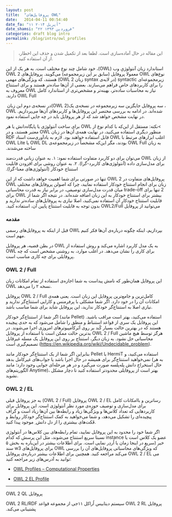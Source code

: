 ```yaml
---
layout: post
title:  "پروفایل‌های OWL"
date:   2014-04-11 00:54:40
date_fa: "۱۱ آپریل ۲۰۱۴"
date_shamsi: "۲۲ فروردین ۱۳۹۳"
categories: draft blog intro
permalink: /blog/intro/owl_profiles
---
```

>این مقاله در حال آماده‌سازی است. لطفا بعد از تکمیل شدن و حذف این اخطار، از آن استفاده کنید.


‫استاندارد زبان آنتولوژیِ وب (OWL)، خود شامل چند نوع مختلف است. به هر یک از این نوع‌های OWL معمولا پروفایل (سابق بر این زیرمجموعه) می‌گویند. پروفایل‌های OWL 2 زیرمجموعه‌ای syntactic (در لایه‌ی syntax زبان OWL 2) هستند، که ویژگی‌های مهمی را برای کاربردهای خاص فراهم می‌سازند. بعضی از آن‌ها ساده‌تر هستند و برای استنتاج نیاز به محاسبات ساده‌تر، بهینه‌تر و مشخص‌تری از استاندارد کامل OWL معروف به OWL Full دارند.‬

در نسخه‌ی دوم ‫این زبان ‬(OWL 2)‫،‬ سه پروفایل جایگزین سه زیرمجموعه در نسخه‌ی یک OWL شده‌اند. در ادامه به بررسی مختصر این پروفایل‌ها و کاربردهای آن‌ها می‌پردازیم. در نهایت مشخص خواهد شد که از هر پروفایل باید در چه جایی استفاده نمود.

‫>نکته: مستقل از این‌که با کدام نوع از OWL برای ساخت آنتولوژی یا پایگاه‌دانش یا هر منظور دیگری استفاده می‌کنید، در نهایت همه‌ی آن‌ها در زبان OWL معتبر هستند، و در اغلب ابزارهای مرتبط با OWL قابل استفاده خواهند بود. لازم به یادآوری‌ست اسناد RDF به زبان OWL Full بودند، مگر این‌که مشخصاً در زیرمجموعه‌ی OWL DL یا OWL Lite ساخته می‌شدند.‬

‫از زبان OWL می‌توان برای دو کاربرد متفاوت استفاده نمود:‬
‫۱. به عنوان زبانی قدرت‌مند برای مدل‌سازی داده (آنتولوژی‌های کاربرد-گرا).‬
‫۲. به عنوان روشی برای افزودن قابلیت استنتاج خودکار (آنتولوژی‌های معنا-گرا).‬

‫پروفایل‌های متفاوت در OWL 2 تنها در صورتی برای شما اهمیت خواهد داشت که از این زبان برای انجامِ استنتاج خودکار استفاده نمایید، چرا که اصولن پروفایل‌های مختلفِ OWL 2 تنها برای trade-off میان قدرت مدل‌سازی توصیفی، در برابر نیاز به قدرت محاسباتی بیشتر برای استنتاج خودکار به این زبان اضافه شده‌اند. در نتیجه اگر شما از OWL برای قابلیت استنتاج خودکارِ آن استفاده نمی‌کنید، اصلا نیازی به پروفایل‌های ساده‌تر ندارید و می‌توانید از پروفایل OWL2/Full بدون توجه به قابلیت استنتاج پایین آن، استفاده کنید.‬
### مقدمه

قبل از اینکه به پروفایل‌های رسمی OWL بپردازیم، اینکه چگونه درباره‌ی آن‌ها فکر کنیم مهم است.

در بطن قضیه، هر پروفایل OWL به یک مدل کاربرد اشاره می‌کند و روش استفاده از OWL برای کاری را نشان می‌دهد. در اغلب موارد، به روشنی مشخص است که چه پروفایلی برای چه کاری مناسب است.

### OWL 2 / Full
این پروفایل همان‌طور که نامش پیداست به شما اجازه‌ی استفاده از تمام امکانات زبان OWL نسخه ۲ را می‌دهد.

پروفایل OWL 2 / Full کامل‌ترین و جامع‌ترین پروفایل این زبان است. یعنی همه‌ی امکانات آن را در خود دارد. اگر شما مشکلی با پرفرمنس و کارایی استنتاج‌گر ندارید و نیازی اصلا به استنتاج‌گر خودکار ندارید، این پروفایل شاید برای شما مناسب باشد.

اگر شما از استنتاج‌گر خودکار (مانند Pellet) استفاده می‌کنید، بهتر است مراقب باشید. این پروفایل یک سری از قواعد استنباط و منطق را شامل می‌شود که به حدی پیچیده هستند که در بهترین حالت بسیار کُند بر روی اَبَرکامپیوترهای امروزی اجرا می‌شوند. در بدترین حالت ممکن است با استفاده از پروفایل OWL 2 / Full هرگز توسط هیچ ماشین محاسباتی حل نشود. به زبان دیگر، استنتاج بر روی این پروفایل یک مسله غیرقابل تصمیم‌گیری است (https://en.wikipedia.org/wiki/Undecidable_problem).

بنابراین اگر شما از یک استنتاج‌گر خودکار مانند Pellet یا HermiT استفاده می‌کنید، و نمی‌خواهید استنتاج‌گر برای همیشه در حال اجرا باشد یا جواب‌های غیرکامل بدهد (به هر حال استخراج دانش پله‌پلسه صورت می‌گیرد و در هر مرحله‌ای جوابی وجود دارد؛ مانند الگوریتم‌های Anytime)، بهتر است از پروفایلی محدودتر استفاده کنید تا دچار مشکل نشوید.

### OWL 2 / EL
به جز پروفایل قبلی (OWL 2 / Full) پروفایل OWL 2 / EL رساترین و باامکانات کامل برای مدل‌سازی و توصیف حوزه‌ی مورد نظر آنتولوژی است. این پروفایل برای کاربردهایی که تعداد کلاس‌ها و ویژگی‌ها زیاد و رابطه‌ها بین آن‌ها زیاد است و گراف پیچیده‌ای را تشکیل می‌دهد، و شما می‌خواهید به کمک استنتاج‌گر خودکار روابط و فَکت‌های بیشتری را از دل دانش ِ موجود پیدا کنید.

اگر شما خود را محدود به این پروفایل نمایید، تمام رابطه‌های بین کلاس‌ها در آنتولوژی نسبتا سریع استنتاج می‌شوند، مثل این پرسش که کدام instance عضو یک کلاس است یا خیر (سریع در اینجا زمان یا اُردِر نمایی است. برای اطلاعات بیشتر در این‌باره به بخش ۵ سند w3 برای پروفایل‌های OWL که ویژگی‌های محاسباتی پروفایل‌های آن را بررسی می‌کند مراجعه کنید. همچنین برای اطلاعات بیشتر درباره‌ی پروفایل OWL 2 / EL می توانید به آدرس‌های زیر مراجعه کنید:


- [OWL Profiles – Computational Properties](http://www.w3.org/TR/owl-profiles/#Computational_Properties)

- [OWL 2 EL Profile](http://www.w3.org/TR/owl-profiles/#OWL_2_EL_2)


--- 

‫پروفایل OWL 2 QL‬

‫پروفایل OWL 2 RL‬
‫سیستم دیتابیس اُراکل ۱۱جی از مجموعه قواعد OWL 2 RL/RDF پشتیبانی می‌کند.‬






